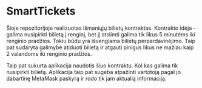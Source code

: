 # SmartTickets

Šioje repozitorijoje realizuotas išmaniųjų bilietų kontraktas. Kontrakto idėja - galima nusipirkti bilietą į renginį, bet jį atsiimti galima tik likus 5 minutėms iki renginio pradžios. Tokiu būdu yra išvengiama bilietų perpardavinėjimo. Taip pat sudaryta galimybė atiduoti bilietą ir atgauti pinigus likus ne mažiau kaip 2 valandoms iki renginio pradžios.

Taip pat sukurta aplikacija naudotis šiuo kontraktu. Kol kas galima tik nusipirkti bilietą. Aplikacija taip pat sugeba atpažinti vartotoją pagal jo dabartinę MetaMask paskyrą ir rodo tik jam aktualią informaciją.
